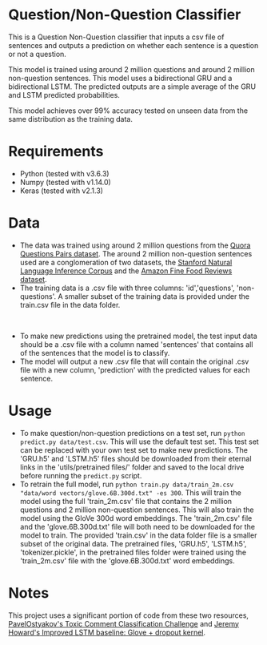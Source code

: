 # Question/Non-Question Classifier

This is a Question Non-Question classifier that inputs a csv file of sentences and outputs a prediction on whether each sentence is a question or not a question.

This model is trained using around 2 million questions and around 2 million non-question sentences. This model uses a bidirectional GRU and a bidirectional LSTM. The predicted outputs are a simple average of the GRU and LSTM predicted probabilities. 

This model achieves over 99% accuracy tested on unseen data from the same distribution as the training data. 

# Requirements
*  Python (tested with v3.6.3)
*  Numpy  (tested with v1.14.0)
*  Keras  (tested with v2.1.3)
 
 # Data
 * The data was trained using around 2 million questions from the [Quora Questions Pairs dataset](https://www.kaggle.com/c/quora-question-pairs/data). The around 2 million non-question sentences used are a conglomeration of two datasets, the [Stanford Natural Language Inference Corpus](https://www.kaggle.com/stanfordu/stanford-natural-language-inference-corpus/data) and the [Amazon Fine Food Reviews
dataset](https://www.kaggle.com/snap/amazon-fine-food-reviews/data).
* The training data is a .csv file with three columns: 'id','questions', 'non-questions'. A smaller subset of the training data is provided under the train.csv file in the data folder.
<br>

* To make new predictions using the pretrained model, the test input data should be a .csv file with a column named 'sentences' that contains all of the sentences that the model is to classify.
* The model will output a new .csv file that will contain the original .csv file with a new column, 'prediction' with the predicted values for each sentence.

# Usage
* To make question/non-question predictions on a test set, run `python predict.py data/test.csv`. This will use the default test set. This test set can be replaced with your own test set to make new predictions. The 'GRU.h5' and 'LSTM.h5' files should be downloaded from their eternal links in the 'utils/pretrained files/' folder and saved to the local drive before running the `predict.py` script.
* To retrain the full model, run `python train.py data/train_2m.csv "data/word vectors/glove.6B.300d.txt" -es 300`. This will train the model using the full 'train_2m.csv' file that contains the 2 million questions and 2 million non-question sentences. This will also train the model using the GloVe 300d word embeddings. The 'train_2m.csv' file and the 'glove.6B.300d.txt' file will both need to be downloaded for the model to train. The provided 'train.csv' in the data folder file is a smaller subset of the original data. The pretrained files, 'GRU.h5', 'LSTM.h5', 'tokenizer.pickle', in the pretrained files folder were trained using the 'train_2m.csv' file with the 'glove.6B.300d.txt' word embeddings.

# Notes
This project uses a significant portion of code from these two resources, [PavelOstyakov's Toxic Comment Classification Challenge](https://github.com/PavelOstyakov/toxic) and [Jeremy Howard's Improved LSTM baseline: Glove + dropout kernel](https://www.kaggle.com/jhoward/improved-lstm-baseline-glove-dropout).
